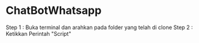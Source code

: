 # ChatBotWhatsapp
Step 1 : Buka terminal dan arahkan pada folder yang telah di clone
Step 2 : Ketikkan Perintah "Script"

